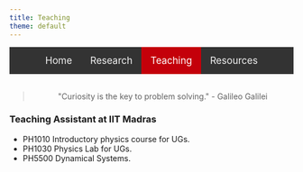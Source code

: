 ```yaml
---
title: Teaching
theme: default
---
```

<style>
    
/* Add a black background color to the top navigation */
.topnav {
  background-color: #333;
  overflow: hidden;
  display:flex;
  justify-content:center;
}

/* Style the links inside the navigation bar */
.topnav a {
  float: left;
  color: #f2f2f2;
  text-align: center;
  padding: 14px 16px;
  text-decoration: none;
  font-size: 17px;
}

/* Change the color of links on hover */
.topnav a:hover {
  background-color: #ddd;
  color: black;
}

/* Add a color to the active/current link */
.topnav a.active {
  background-color: #c4000a;
  color: white;
}
</style>
<div class="topnav">
<div>
  <a href="index.html">Home</a>
  <a href="res_pub_conf.html">Research</a>
  <a class="active" href="teaching.html">Teaching</a>
  <a href="resources.html">Resources</a>
</div>
</div>
<br>

> <div align="center"> <p> "Curiosity is the key to problem solving." - Galileo Galilei </p> </div>

### Teaching Assistant at IIT Madras

- PH1010 Introductory physics course for UGs.
- PH1030 Physics Lab for UGs.
- PH5500 Dynamical Systems.
